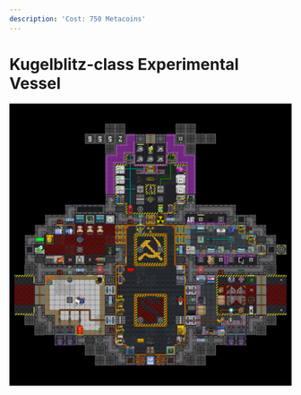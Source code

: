```yaml
---
description: 'Cost: 750 Metacoins'
---
```


# Kugelblitz-class Experimental Vessel

![](<../.gitbook/assets/image (3).png>)
